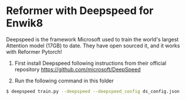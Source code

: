 # Reformer with Deepspeed for Enwik8

Deepspeed is the framework Microsoft used to train the world's largest Attention model (17GB) to date. They have open sourced it, and it works with Reformer Pytorch!

1. First install Deepspeed following instructions from their official repository https://github.com/microsoft/DeepSpeed

2. Run the following command in this folder

```bash
$ deepspeed train.py --deepspeed --deepspeed_config ds_config.json
```
